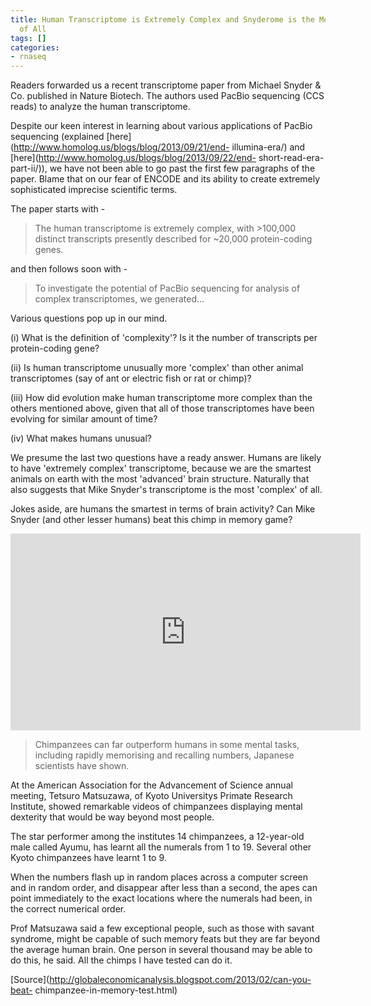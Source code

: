 ```yaml
---
title: Human Transcriptome is Extremely Complex and Snyderome is the Most Complex
  of All
tags: []
categories:
- rnaseq
---
```

Readers forwarded us a recent transcriptome paper from Michael Snyder & Co.
published in Nature Biotech. The authors used PacBio sequencing (CCS reads) to
analyze the human transcriptome.
<!--more-->

Despite our keen interest in learning about various applications of PacBio
sequencing (explained [here](http://www.homolog.us/blogs/blog/2013/09/21/end-
illumina-era/) and [here](http://www.homolog.us/blogs/blog/2013/09/22/end-
short-read-era-part-ii/)), we have not been able to go past the first few
paragraphs of the paper. Blame that on our fear of ENCODE and its ability to
create extremely sophisticated imprecise scientific terms.

The paper starts with -

> The human transcriptome is extremely complex, with >100,000 distinct
transcripts presently described for ~20,000 protein-coding genes.

and then follows soon with -

> To investigate the potential of PacBio sequencing for analysis of complex
transcriptomes, we generated...

Various questions pop up in our mind.

(i) What is the definition of 'complexity'? Is it the number of transcripts
per protein-coding gene?

(ii) Is human transcriptome unusually more 'complex' than other animal
transcriptomes (say of ant or electric fish or rat or chimp)?

(iii) How did evolution make human transcriptome more complex than the others
mentioned above, given that all of those transcriptomes have been evolving for
similar amount of time?

(iv) What makes humans unusual?

We presume the last two questions have a ready answer. Humans are likely to
have 'extremely complex' transcriptome, because we are the smartest animals on
earth with the most 'advanced' brain structure. Naturally that also suggests
that Mike Snyder's transcriptome is the most 'complex' of all.

Jokes aside, are humans the smartest in terms of brain activity? Can Mike
Snyder (and other lesser humans) beat this chimp in memory game?

<iframe width="560" height="315" src="http://www.youtube.com/embed/DqoImw2ZWmI" frameborder="0"> </iframe>


> Chimpanzees can far outperform humans in some mental tasks, including
rapidly memorising and recalling numbers, Japanese scientists have shown.

At the American Association for the Advancement of Science annual meeting,
Tetsuro Matsuzawa, of Kyoto Universitys Primate Research Institute, showed
remarkable videos of chimpanzees displaying mental dexterity that would be way
beyond most people.

The star performer among the institutes 14 chimpanzees, a 12-year-old male
called Ayumu, has learnt all the numerals from 1 to 19. Several other Kyoto
chimpanzees have learnt 1 to 9.

When the numbers flash up in random places across a computer screen and in
random order, and disappear after less than a second, the apes can point
immediately to the exact locations where the numerals had been, in the correct
numerical order.

Prof Matsuzawa said a few exceptional people, such as those with savant
syndrome, might be capable of such memory feats but they are far beyond the
average human brain. One person in several thousand may be able to do this, he
said. All the chimps I have tested can do it.

[Source](http://globaleconomicanalysis.blogspot.com/2013/02/can-you-beat-
chimpanzee-in-memory-test.html)

